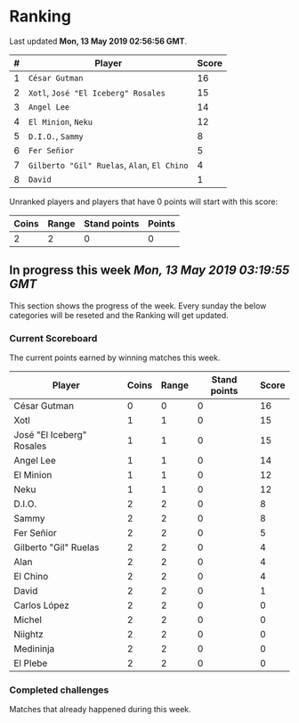 # Ranking

Last updated **Mon, 13 May 2019 02:56:56 GMT**.

|#|Player|Score|
|-|------|-----|
|1|`César Gutman`|16|
|2|`Xotl`, `José "El Iceberg" Rosales`|15|
|3|`Angel Lee`|14|
|4|`El Minion`, `Neku`|12|
|5|`D.I.O.`, `Sammy`|8|
|6|`Fer Señior`|5|
|7|`Gilberto "Gil" Ruelas`, `Alan`, `El Chino`|4|
|8|`David`|1|

Unranked players and players that have 0 points will start with this score:

|Coins|Range|Stand points|Points|
|-----|-----|------------|------|
|2|2|0|0|

## In progress this week *Mon, 13 May 2019 03:19:55 GMT*
This section shows the progress of the week. Every sunday the below categories will be reseted and the Ranking will get updated.

### Current Scoreboard
The current points earned by winning matches this week.

|Player|Coins|Range|Stand points|Score|
|------|-----|-----|------------|-----|
|César Gutman|0|0|0|16|
|Xotl|1|1|0|15|
|José "El Iceberg" Rosales|1|1|0|15|
|Angel Lee|1|1|0|14|
|El Minion|1|1|0|12|
|Neku|1|1|0|12|
|D.I.O.|2|2|0|8|
|Sammy|2|2|0|8|
|Fer Señior|2|2|0|5|
|Gilberto "Gil" Ruelas|2|2|0|4|
|Alan|2|2|0|4|
|El Chino|2|2|0|4|
|David|2|2|0|1|
|Carlos López|2|2|0|0|
|Michel|2|2|0|0|
|Niightz|2|2|0|0|
|Medininja|2|2|0|0|
|El Plebe|2|2|0|0|

### Completed challenges
Matches that already happened during this week.


